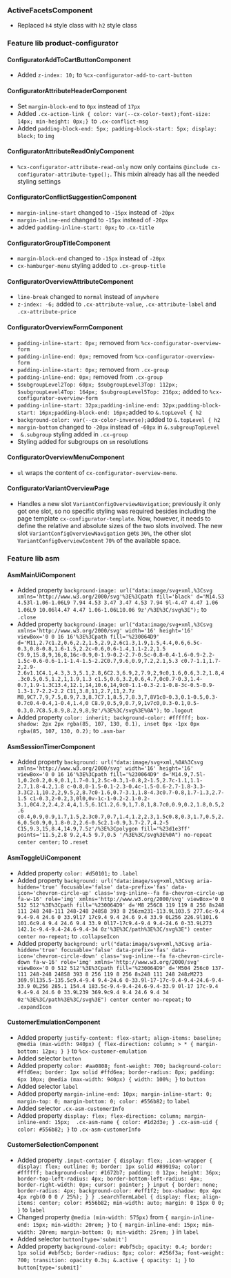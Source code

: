 <!--
  This file contains styling breaking changes.
-->
### ActiveFacetsComponent

- Replaced `h4` style class with `h2` style class

### Feature lib product-configurator 

#### ConfiguratorAddToCartButtonComponent

- Added `z-index: 10;` to `%cx-configurator-add-to-cart-button`

#### ConfiguratorAttributeHeaderComponent

- Set `margin-block-end` to `0px` instead of `17px`
- Added `.cx-action-link { color: var(--cx-color-text);font-size: 14px; min-height: 0px;} `to `.cx-conflict-msg `
- Added `padding-block-end: 5px; padding-block-start: 5px; display: block;` to `img`

#### ConfiguratorAttributeReadOnlyComponent

- `%cx-configurator-attribute-read-only` now only contains `@include cx-configurator-attribute-type();`. This mixin already has all
  the needed styling settings

#### ConfiguratorConflictSuggestionComponent

- `margin-inline-start` changed to `-15px` instead of `-20px`
- `margin-inline-end` changed to `-15px` instead of `-20px`
- added `padding-inline-start: 0px;` to `.cx-title`

#### ConfiguratorGroupTitleComponent

- `margin-block-end` changed to `-15px` instead of `-20px`
- `cx-hamburger-menu` styling added to `.cx-group-title`

#### ConfiguratorOverviewAttributeComponent

- `line-break` changed to `normal` instead of `anywhere`
- `z-index: -6;` added to `.cx-attribute-value`, `.cx-attribute-label` and `.cx-attribute-price`

#### ConfiguratorOverviewFormComponent

- `padding-inline-start: 0px;` removed from `%cx-configurator-overview-form`
- `padding-inline-end: 0px;` removed from `%cx-configurator-overview-form` 
- `padding-inline-start: 0px;` removed from `.cx-group`
- `padding-inline-end: 0px;` removed from `.cx-group` 
- `$subgroupLevel2Top: 60px; $subgroupLevel3Top: 112px; $subgroupLevel4Top: 164px; $subgroupLevel5Top: 216px;` added to `%cx-configurator-overview-form`
- `padding-inline-start: 32px;padding-inline-end: 32px;padding-block-start: 16px;padding-block-end: 16px;`added to `&.topLevel { h2`
- `background-color: var(--cx-color-inverse);`added to `&.topLevel { h2`
- `margin-bottom` changed to `-20px` instead of `-60px` in `&.subgroupTopLevel`
- ` &.subgroup` styling added in `.cx-group`
- Styling added for subgroups on `sm` resolutions

#### ConfiguratorOverviewMenuComponent

- `ul` wraps the content of `cx-configurator-overview-menu`.

#### ConfiguratorVariantOverviewPage

- Handles a new slot `VariantConfigOverviewNavigation`; previously it only got one slot, so no specific styling was required besides
  including the page template `cx-configurator-template`. 
  Now, however, it needs to define the relative and absolute sizes of the two slots involved. The new slot `VariantConfigOverviewNavigation` gets
  `30%`, the other slot `VariantConfigOverviewContent` `70%` of the available space.

### Feature lib asm 

#### AsmMainUiComponent

- Added property `background-image: url("data:image/svg+xml,%3Csvg xmlns='http://www.w3.org/2000/svg'%3E%3Cpath fill='black' d='M14.53 4.53l-1.06-1.06L9 7.94 4.53 3.47 3.47 4.53 7.94 9l-4.47 4.47 1.06 1.06L9 10.06l4.47 4.47 1.06-1.06L10.06 9z'/%3E%3C/svg%3E");` to `.close`
- Added property `background-image: url("data:image/svg+xml,%3Csvg xmlns='http://www.w3.org/2000/svg' width='16' height='16' viewBox='0 0 16 16'%3E%3Cpath fill='%230064D9' d='M11,2.7c1.2,0.6,2.2,1.5,2.9,2.6c1.3,1.9,1.5,4.4,0.6,6.5c-0.3,0.8-0.8,1.6-1.5,2.2c-0.6,0.6-1.4,1.1-2.2,1.5 C9.9,15.8,9,16,8,16c-0.9,0-1.9-0.2-2.7-0.5c-0.8-0.4-1.6-0.9-2.2-1.5c-0.6-0.6-1.1-1.4-1.5-2.2C0.7,9.6,0.9,7.2,2.1,5.3 c0.7-1.1,1.7-2,2.9-2.6v1.1C4.1,4.3,3.3,5.1,2.8,6C2.3,6.9,2,7.9,2,9c0,1.6,0.6,3.2,1.8,4.3c0.5,0.5,1.2,1,1.9,1.3 c1.5,0.6,3.2,0.6,4.7,0c0.7-0.3,1.4-0.7,1.9-1.3C13.4,12.1,14,10.6,14,9c0-1.1-0.3-2.1-0.8-3c-0.5-0.9-1.3-1.7-2.2-2.2 C11,3.8,11,2.7,11,2.7z M8,9C7.7,9,7.5,8.9,7.3,8.7C7.1,8.5,7,8.3,7,8V1c0-0.3,0.1-0.5,0.3-0.7c0.4-0.4,1-0.4,1.4,0 C8.9,0.5,9,0.7,9,1v7c0,0.3-0.1,0.5-0.3,0.7C8.5,8.9,8.2,9,8,9z'/%3E%3C/svg%3E%0A");` to `.logout`
- Added property `color: inherit; background-color: #ffffff; box-shadow: 2px 2px rgba(85, 107, 130, 0.1), inset 0px -1px 0px rgba(85, 107, 130, 0.2);` to `.asm-bar`

#### AsmSessionTimerComponent

- Added property `background: url("data:image/svg+xml,%0A%3Csvg xmlns='http://www.w3.org/2000/svg' width='16' height='16' viewBox='0 0 16 16'%3E%3Cpath fill='%230064D9' d='M14.9,7.5l-1,0.2c0.2,0.9,0.1,1.7-0.1,2.5c-0.3,1-0.8,2-1.5,2.7c-1.1,1.1-2.7,1.8-4.2,1.8 c-0.8,0-1.5-0.1-2.3-0.4c-1.5-0.6-2.7-1.8-3.3-3.3C2.1,10.2,2,9.5,2,8.7c0-1.6,0.7-3.1,1.8-4.3c0.7-0.8,1.7-1.3,2.7-1.5 c1-0.3,2-0.2,3,0l0,0v-1c-1-0.2-2.1-0.2-3.1,0C4.2,2.4,2.4,4,1.5,6.1C1.2,6.9,1,7.8,1,8.7c0,0.9,0.2,1.8,0.5,2.6 c0.4,0.9,0.9,1.7,1.5,2.3c0.7,0.7,1.4,1.2,2.3,1.5c0.8,0.3,1.7,0.5,2.6,0.5c0.9,0,1.8-0.2,2.6-0.5c2.1-0.9,3.7-2.7,4.2-5 C15,9.3,15,8.4,14.9,7.5z'/%3E%3Cpolygon fill='%23d1e3ff' points='11.5,2.8 9.2,4.5 9.7,0.5 '/%3E%3C/svg%3E%0A") no-repeat center center;` to `.reset`

#### AsmToggleUiComponent

- Added property `color: #d50101;` to `.label`
- Added property `background: url("data:image/svg+xml,%3Csvg aria-hidden='true' focusable='false' data-prefix='fas' data-icon='chevron-circle-up' class='svg-inline--fa fa-chevron-circle-up fa-w-16' role='img' xmlns='http://www.w3.org/2000/svg' viewBox='0 0 512 512'%3E%3Cpath fill='%230064D9' d='M8 256C8 119 119 8 256 8s248 111 248 248-111 248-248 248S8 393 8 256zm231-113.9L103.5 277.6c-9.4 9.4-9.4 24.6 0 33.9l17 17c9.4 9.4 24.6 9.4 33.9 0L256 226.9l101.6 101.6c9.4 9.4 24.6 9.4 33.9 0l17-17c9.4-9.4 9.4-24.6 0-33.9L273 142.1c-9.4-9.4-24.6-9.4-34 0z'%3E%3C/path%3E%3C/svg%3E") center center no-repeat;` to `.collapseIcon`
- Added property `background: url("data:image/svg+xml,%3Csvg aria-hidden='true' focusable='false' data-prefix='fas' data-icon='chevron-circle-down' class='svg-inline--fa fa-chevron-circle-down fa-w-16' role='img' xmlns='http://www.w3.org/2000/svg' viewBox='0 0 512 512'%3E%3Cpath fill='%230064D9' d='M504 256c0 137-111 248-248 248S8 393 8 256 119 8 256 8s248 111 248 248zM273 369.9l135.5-135.5c9.4-9.4 9.4-24.6 0-33.9l-17-17c-9.4-9.4-24.6-9.4-33.9 0L256 285.1 154.4 183.5c-9.4-9.4-24.6-9.4-33.9 0l-17 17c-9.4 9.4-9.4 24.6 0 33.9L239 369.9c9.4 9.4 24.6 9.4 34 0z'%3E%3C/path%3E%3C/svg%3E") center center no-repeat;` to `.expandIcon`

#### CustomerEmulationComponent

- Added property `justify-content: flex-start; align-items: baseline; @media (max-width: 940px) { flex-direction: column; > * { margin-bottom: 12px; } }` to `%cx-customer-emulation`
- Added selector `button`
- Added property `color: #aa0808; font-weight: 700; background-color: #ffd6ea; border: 1px solid #ffd6ea; border-radius: 8px; padding: 6px 10px; @media (max-width: 940px) { width: 100%; }` to `button`
- Added selector `label`
- Added property `margin-inline-end: 10px; margin-inline-start: 0; margin-top: 0; margin-bottom: 0; color: #556b82;` to `label`
- Added selector `.cx-asm-customerInfo`
- Added property `display: flex; flex-direction: column; margin-inline-end: 15px;  .cx-asm-name { color: #1d2d3e; } .cx-asm-uid { color: #556b82; }` to `.cx-asm-customerInfo`

#### CustomerSelectionComponent

- Added property `.input-contaier { display: flex; .icon-wrapper { display: flex; outline: 0; border: 1px solid #89919a; color: #ffffff; background-color: #1672b7; padding: 0 12px; height: 36px; border-top-left-radius: 4px; border-bottom-left-radius: 4px; border-right-width: 0px; cursor: pointer; } input { border: none; border-radius: 4px; background-color: #eff1f2; box-shadow: 0px 4px 4px rgb(0 0 0 / 25%); } } .searchTermLabel { display: flex; align-items: center; color: #556b82; min-width: auto; margin: 0 15px 0 0; }` to `label`
- Changed property `@media (min-width: 575px)` from `{ margin-inline-end: 15px; min-width: 20rem; }` to `{ margin-inline-end: 15px; min-width: 20rem; margin-bottom: 0; min-width: 25rem; }` in `label`
- Added selector `button[type='submit']`
- Added property `background-color: #ebf5cb; opacity: 0.4; border: 1px solid #ebf5cb; border-radius: 8px; color: #256f3a; font-weight: 700; transition: opacity 0.3s; &.active { opacity: 1; }` to `button[type='submit]'`

